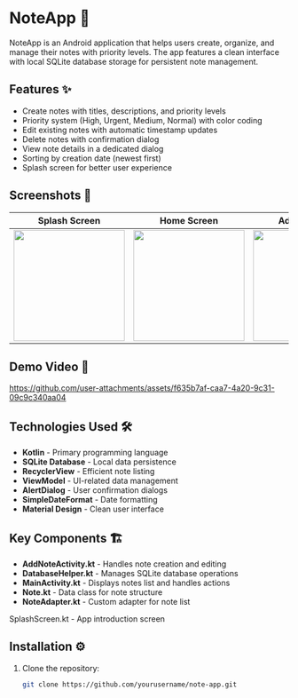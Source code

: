 # NoteApp 📝

NoteApp is an Android application that helps users create, organize, and manage their notes with priority levels. The app features a clean interface with local SQLite database storage for persistent note management.

## Features ✨

- Create notes with titles, descriptions, and priority levels
- Priority system (High, Urgent, Medium, Normal) with color coding
- Edit existing notes with automatic timestamp updates
- Delete notes with confirmation dialog
- View note details in a dedicated dialog
- Sorting by creation date (newest first)
- Splash screen for better user experience

## Screenshots 📸
| Splash Screen | Home Screen | Add/Edit Note | Note Details | Delete Confirmation |
|---------------|-------------|------------|------|---------|
| <img src="https://github.com/user-attachments/assets/bd351be0-4973-4408-96f9-7cab1d3da4ad" width="200"> | <img src="https://github.com/user-attachments/assets/15671999-1212-4af0-bb0b-073926d0343f" width="200"> | <img src="https://github.com/user-attachments/assets/e1f01d63-af02-46d4-83d7-d1bd040e7ff9" width="200"> | <img src="https://github.com/user-attachments/assets/4f57b4a4-3bba-445b-a66e-f85210e08cbf" width="200"> | <img src="https://github.com/user-attachments/assets/09a0348a-6d78-433a-a123-a84d8259a784" width="200"> |






## Demo Video 🎥

https://github.com/user-attachments/assets/f635b7af-caa7-4a20-9c31-09c9c340aa04

## Technologies Used 🛠️

- **Kotlin** - Primary programming language
- **SQLite Database** - Local data persistence
- **RecyclerView** - Efficient note listing
- **ViewModel** - UI-related data management
- **AlertDialog** - User confirmation dialogs
- **SimpleDateFormat** - Date formatting
- **Material Design** - Clean user interface
  
## Key Components 🏗️

- **AddNoteActivity.kt** - Handles note creation and editing
- **DatabaseHelper.kt** - Manages SQLite database operations
- **MainActivity.kt** - Displays notes list and handles actions
- **Note.kt** - Data class for note structure
- **NoteAdapter.kt** - Custom adapter for note list

SplashScreen.kt - App introduction screen

## Installation ⚙️
1. Clone the repository:
   ```bash
   git clone https://github.com/yourusername/note-app.git
